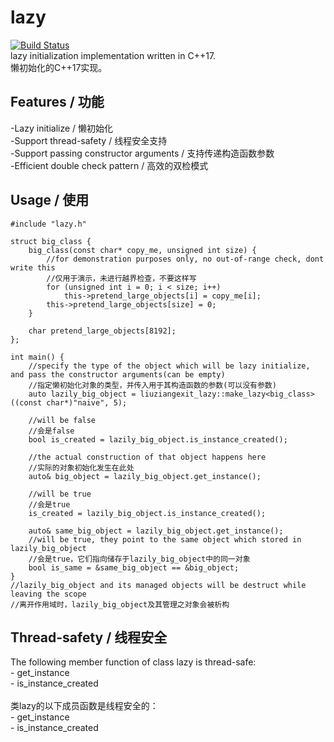 # lazy
[![Build Status](https://travis-ci.com/liuziangexit/lazy.svg?branch=master)](https://travis-ci.com/liuziangexit/lazy)
<br>
lazy initialization implementation written in C++17.
<br>
懒初始化的C++17实现。
<h2>Features / 功能</h2>
-Lazy initialize / 懒初始化
<br>
-Support thread-safety / 线程安全支持
<br>
-Support passing constructor arguments / 支持传递构造函数参数
<br>
-Efficient double check pattern / 高效的双检模式
<h2>Usage / 使用</h2>

```
#include "lazy.h"

struct big_class {
	big_class(const char* copy_me, unsigned int size) {
		//for demonstration purposes only, no out-of-range check, dont write this
		//仅用于演示，未进行越界检查，不要这样写
		for (unsigned int i = 0; i < size; i++)
			this->pretend_large_objects[i] = copy_me[i];
		this->pretend_large_objects[size] = 0;
	}

	char pretend_large_objects[8192];
};

int main() {
	//specify the type of the object which will be lazy initialize, and pass the constructor arguments(can be empty)
	//指定懒初始化对象的类型，并传入用于其构造函数的参数(可以没有参数)
	auto lazily_big_object = liuziangexit_lazy::make_lazy<big_class>((const char*)"naive", 5);

	//will be false
	//会是false
	bool is_created = lazily_big_object.is_instance_created();

	//the actual construction of that object happens here
	//实际的对象初始化发生在此处
	auto& big_object = lazily_big_object.get_instance();

	//will be true
	//会是true
	is_created = lazily_big_object.is_instance_created();

	auto& same_big_object = lazily_big_object.get_instance();
	//will be true, they point to the same object which stored in lazily_big_object
	//会是true，它们指向储存于lazily_big_object中的同一对象
	bool is_same = &same_big_object == &big_object;
}
//lazily_big_object and its managed objects will be destruct while leaving the scope
//离开作用域时，lazily_big_object及其管理之对象会被析构

```

<h2>Thread-safety / 线程安全</h2>
The following member function of class lazy is thread-safe:
<br>
- get_instance
<br>
- is_instance_created
<br><br>
类lazy的以下成员函数是线程安全的：
<br>
- get_instance
<br>
- is_instance_created

